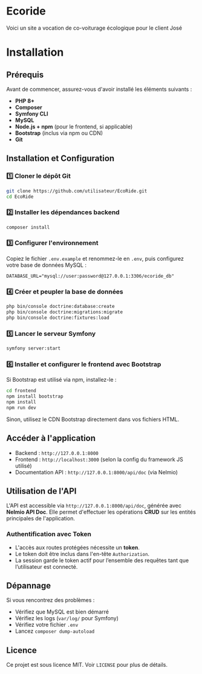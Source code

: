 # Ecoride 
Voici un site a vocation de co-voiturage écologique pour le client José 

# Installation

## Prérequis
Avant de commencer, assurez-vous d'avoir installé les éléments suivants :

- **PHP 8+**
- **Composer**
- **Symfony CLI**
- **MySQL**
- **Node.js + npm** (pour le frontend, si applicable)
- **Bootstrap** (inclus via npm ou CDN)
- **Git**

## Installation et Configuration

### 1️⃣ Cloner le dépôt Git
```bash
git clone https://github.com/utilisateur/EcoRide.git
cd EcoRide
```

### 2️⃣ Installer les dépendances backend
```bash
composer install
```

### 3️⃣ Configurer l'environnement
Copiez le fichier `.env.example` et renommez-le en `.env`, puis configurez votre base de données MySQL :
```dotenv
DATABASE_URL="mysql://user:password@127.0.0.1:3306/ecoride_db"
```

### 4️⃣ Créer et peupler la base de données
```bash
php bin/console doctrine:database:create
php bin/console doctrine:migrations:migrate
php bin/console doctrine:fixtures:load
```

### 5️⃣ Lancer le serveur Symfony
```bash
symfony server:start
```

### 6️⃣ Installer et configurer le frontend avec Bootstrap
Si Bootstrap est utilisé via npm, installez-le :
```bash
cd frontend
npm install bootstrap
npm install
npm run dev
```
Sinon, utilisez le CDN Bootstrap directement dans vos fichiers HTML.

## Accéder à l'application
- Backend : `http://127.0.0.1:8000`
- Frontend : `http://localhost:3000` (selon la config du framework JS utilisé)
- Documentation API : `http://127.0.0.1:8000/api/doc` (via Nelmio)

## Utilisation de l'API
L'API est accessible via `http://127.0.0.1:8000/api/doc`, générée avec **Nelmio API Doc**. Elle permet d'effectuer les opérations **CRUD** sur les entités principales de l'application.

### Authentification avec Token
- L'accès aux routes protégées nécessite un **token**.
- Le token doit être inclus dans l'en-tête `Authorization`.
- La session garde le token actif pour l’ensemble des requêtes tant que l’utilisateur est connecté.

## Dépannage
Si vous rencontrez des problèmes :
- Vérifiez que MySQL est bien démarré
- Vérifiez les logs (`var/log/` pour Symfony)
- Vérifiez votre fichier `.env`
- Lancez `composer dump-autoload`

## Licence
Ce projet est sous licence MIT. Voir `LICENSE` pour plus de détails.


